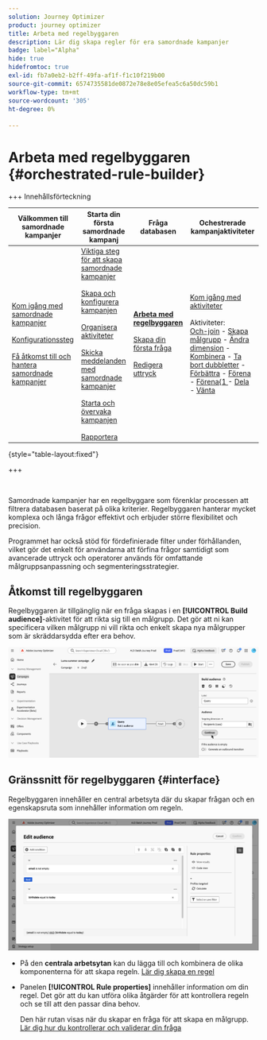 ```yaml
---
solution: Journey Optimizer
product: journey optimizer
title: Arbeta med regelbyggaren
description: Lär dig skapa regler för era samordnade kampanjer
badge: label="Alpha"
hide: true
hidefromtoc: true
exl-id: fb7a0eb2-b2ff-49fa-af1f-f1c10f219b00
source-git-commit: 6574735581de0872e78e8e05efea5c6a50dc59b1
workflow-type: tm+mt
source-wordcount: '305'
ht-degree: 0%

---
```



# Arbeta med regelbyggaren {#orchestrated-rule-builder}

+++ Innehållsförteckning

| Välkommen till samordnade kampanjer | Starta din första samordnade kampanj | Fråga databasen | Ochestrerade kampanjaktiviteter |
|---|---|---|---|
| [Kom igång med samordnade kampanjer](gs-orchestrated-campaigns.md)<br/><br/>[Konfigurationssteg](configuration-steps.md)<br/><br/>[Få åtkomst till och hantera samordnade kampanjer](access-manage-orchestrated-campaigns.md) | [Viktiga steg för att skapa samordnade kampanjer](gs-campaign-creation.md)<br/><br/>[Skapa och konfigurera kampanjen](create-orchestrated-campaign.md)<br/><br/>[Organisera aktiviteter](orchestrate-activities.md)<br/><br/>[Skicka meddelanden med samordnade kampanjer](send-messages.md)<br/><br/>[Starta och övervaka kampanjen](start-monitor-campaigns.md)<br/><br/>[Rapportera](reporting-campaigns.md) | <b>[Arbeta med regelbyggaren](orchestrated-rule-builder.md)</b><br/><br/>[Skapa din första fråga](build-query.md)<br/><br/>[Redigera uttryck](edit-expressions.md) | [Kom igång med aktiviteter](activities/about-activities.md)<br/><br/>Aktiviteter:<br/>[Och-join](activities/and-join.md) - [Skapa målgrupp](activities/build-audience.md) - [Ändra dimension](activities/change-dimension.md) - [Kombinera](activities/combine.md) - [Ta bort dubbletter](activities/deduplication.md) - [Förbättra](activities/enrichment.md) - [Förena](activities/fork.md) - [Förena&lbrace;1 ](activities/reconciliation.md) - [Dela](activities/split.md) - [Vänta](activities/wait.md) |

{style="table-layout:fixed"}

+++

<br/>

Samordnade kampanjer har en regelbyggare som förenklar processen att filtrera databasen baserat på olika kriterier. Regelbyggaren hanterar mycket komplexa och långa frågor effektivt och erbjuder större flexibilitet och precision.

Programmet har också stöd för fördefinierade filter under förhållanden, vilket gör det enkelt för användarna att förfina frågor samtidigt som avancerade uttryck och operatorer används för omfattande målgruppsanpassning och segmenteringsstrategier.

## Åtkomst till regelbyggaren

Regelbyggaren är tillgänglig när en fråga skapas i en **[!UICONTROL Build audience]**-aktivitet för att rikta sig till en målgrupp. Det gör att ni kan specificera vilken målgrupp ni vill rikta och enkelt skapa nya målgrupper som är skräddarsydda efter era behov.

![bild som visar en målgruppsaktivitet för bygge](assets/rule-builder-query.png)

## Gränssnitt för regelbyggaren {#interface}

Regelbyggaren innehåller en central arbetsyta där du skapar frågan och en egenskapsruta som innehåller information om regeln.

![Bild som visar gränssnittet för regelbyggaren](assets/rule-builder-interface.png)

* På den **centrala arbetsytan** kan du lägga till och kombinera de olika komponenterna för att skapa regeln. [Lär dig skapa en regel](../orchestrated/build-query.md)

* Panelen **[!UICONTROL Rule properties]** innehåller information om din regel. Det gör att du kan utföra olika åtgärder för att kontrollera regeln och se till att den passar dina behov.

  Den här rutan visas när du skapar en fråga för att skapa en målgrupp. [Lär dig hur du kontrollerar och validerar din fråga](build-query.md#check-and-validate-your-query)
